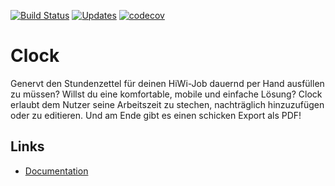 [![Build Status](https://travis-ci.org/mimischi/django-clock.svg?branch=develop)](https://travis-ci.org/mimischi/django-clock) [![Updates](https://pyup.io/repos/github/mimischi/django-clock/shield.svg)](https://pyup.io/repos/github/mimischi/django-clock/) [![codecov](https://codecov.io/gh/mimischi/django-clock/branch/develop/graph/badge.svg)](https://codecov.io/gh/mimischi/django-clock/branch/develop)

# Clock

Genervt den Stundenzettel für deinen HiWi-Job dauernd per Hand ausfüllen zu müssen? Willst du eine komfortable, mobile und einfache Lösung? Clock erlaubt dem Nutzer seine Arbeitszeit zu stechen, nachträglich hinzuzufügen oder zu editieren. Und am Ende gibt es einen schicken Export als PDF!

## Links

* [Documentation](https://github.com/mimischi/django-clock/wiki)
